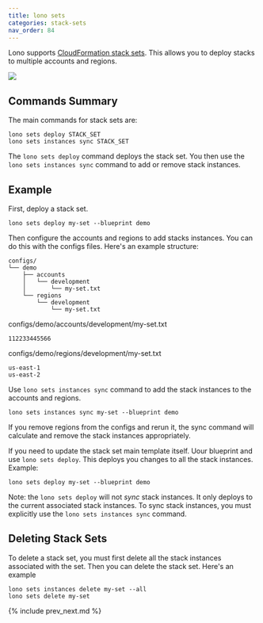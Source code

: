```yaml
---
title: lono sets
categories: stack-sets
nav_order: 84
---
```


Lono supports [CloudFormation stack sets](https://docs.aws.amazon.com/AWSCloudFormation/latest/UserGuide/what-is-cfnstacksets.html).  This allows you to deploy stacks to multiple accounts and regions.

![](/img/docs/stack-sets/stack-sets-details.png)

## Commands Summary

The main commands for stack sets are:

    lono sets deploy STACK_SET
    lono sets instances sync STACK_SET

The `lono sets deploy` command deploys the stack set. You then use the `lono sets instances sync` command to add or remove stack instances.

## Example

First, deploy a stack set.

    lono sets deploy my-set --blueprint demo

Then configure the accounts and regions to add stacks instances. You can do this with the configs files. Here's an example structure:

    configs/
    └── demo
        ├── accounts
        │   └── development
        │       └── my-set.txt
        └── regions
            └── development
                └── my-set.txt

configs/demo/accounts/development/my-set.txt

    112233445566

configs/demo/regions/development/my-set.txt

    us-east-1
    us-east-2

Use `lono sets instances sync` command to add the stack instances to the accounts and regions.

    lono sets instances sync my-set --blueprint demo

If you remove regions from the configs and rerun it, the sync command will calculate and remove the stack instances appropriately.

If you need to update the stack set main template itself. Uour blueprint and use `lono sets deploy`. This deploys you changes to all the stack instances.  Example:

    lono sets deploy my-set --blueprint demo

Note: the `lono sets deploy` will not *sync* stack instances. It only deploys to the current associated stack instances. To sync stack instances, you must explicitly use the `lono sets instances sync` command.

## Deleting Stack Sets

To delete a stack set, you must first delete all the stack instances associated with the set. Then you can delete the stack set. Here's an example

    lono sets instances delete my-set --all
    lono sets delete my-set

{% include prev_next.md %}
